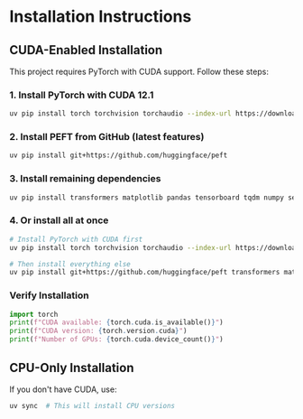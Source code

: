 # Installation Instructions

## CUDA-Enabled Installation

This project requires PyTorch with CUDA support. Follow these steps:

### 1. Install PyTorch with CUDA 12.1
```bash
uv pip install torch torchvision torchaudio --index-url https://download.pytorch.org/whl/cu121
```

### 2. Install PEFT from GitHub (latest features)
```bash
uv pip install git+https://github.com/huggingface/peft
```

### 3. Install remaining dependencies
```bash
uv pip install transformers matplotlib pandas tensorboard tqdm numpy seaborn jupyter
```

### 4. Or install all at once
```bash
# Install PyTorch with CUDA first
uv pip install torch torchvision torchaudio --index-url https://download.pytorch.org/whl/cu121

# Then install everything else
uv pip install git+https://github.com/huggingface/peft transformers matplotlib pandas tensorboard tqdm numpy seaborn jupyter
```

### Verify Installation
```python
import torch
print(f"CUDA available: {torch.cuda.is_available()}")
print(f"CUDA version: {torch.version.cuda}")
print(f"Number of GPUs: {torch.cuda.device_count()}")
```

## CPU-Only Installation
If you don't have CUDA, use:
```bash
uv sync  # This will install CPU versions
```